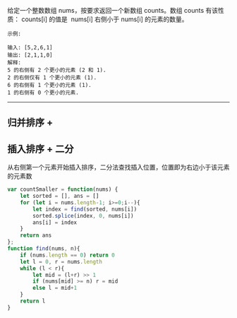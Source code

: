 给定一个整数数组 nums，按要求返回一个新数组 counts。数组 counts 有该性质： counts[i] 的值是  nums[i] 右侧小于 nums[i] 的元素的数量。

```case
示例:

输入: [5,2,6,1]
输出: [2,1,1,0]
解释:
5 的右侧有 2 个更小的元素 (2 和 1).
2 的右侧仅有 1 个更小的元素 (1).
6 的右侧有 1 个更小的元素 (1).
1 的右侧有 0 个更小的元素.
```

---

## 归并排序 + 

## 插入排序 + 二分

从右侧第一个元素开始插入排序，二分法查找插入位置，位置即为右边小于该元素的元素数

```javascript
var countSmaller = function(nums) {
    let sorted = [], ans = []
    for (let i = nums.length-1; i>=0;i--){
        let index = find(sorted, nums[i])
        sorted.splice(index, 0, nums[i])
        ans[i] = index
    }
    return ans
};
function find(nums, n){
    if (nums.length == 0) return 0
    let l = 0, r = nums.length
    while (l < r){
        let mid = (l+r) >> 1
        if (nums[mid] >= n) r = mid
        else l = mid+1
    }
    return l
}
```

